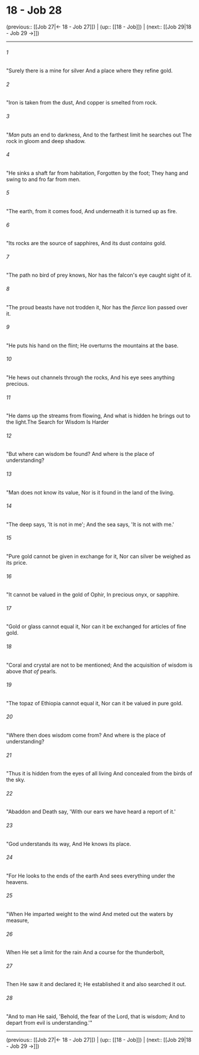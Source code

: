 # 18 - Job 28

(previous:: [[Job 27|← 18 - Job 27]]) | (up:: [[18 - Job]]) | (next:: [[Job 29|18 - Job 29 →]])

***


###### 1 
"Surely there is a mine for silver And a place where they refine gold. 

###### 2 
"Iron is taken from the dust, And copper is smelted from rock. 

###### 3 
"_Man_ puts an end to darkness, And to the farthest limit he searches out The rock in gloom and deep shadow. 

###### 4 
"He sinks a shaft far from habitation, Forgotten by the foot; They hang and swing to and fro far from men. 

###### 5 
"The earth, from it comes food, And underneath it is turned up as fire. 

###### 6 
"Its rocks are the source of sapphires, And its dust _contains_ gold. 

###### 7 
"The path no bird of prey knows, Nor has the falcon's eye caught sight of it. 

###### 8 
"The proud beasts have not trodden it, Nor has the _fierce_ lion passed over it. 

###### 9 
"He puts his hand on the flint; He overturns the mountains at the base. 

###### 10 
"He hews out channels through the rocks, And his eye sees anything precious. 

###### 11 
"He dams up the streams from flowing, And what is hidden he brings out to the light.The Search for Wisdom Is Harder 

###### 12 
"But where can wisdom be found? And where is the place of understanding? 

###### 13 
"Man does not know its value, Nor is it found in the land of the living. 

###### 14 
"The deep says, 'It is not in me'; And the sea says, 'It is not with me.' 

###### 15 
"Pure gold cannot be given in exchange for it, Nor can silver be weighed as its price. 

###### 16 
"It cannot be valued in the gold of Ophir, In precious onyx, or sapphire. 

###### 17 
"Gold or glass cannot equal it, Nor can it be exchanged for articles of fine gold. 

###### 18 
"Coral and crystal are not to be mentioned; And the acquisition of wisdom is above _that of_ pearls. 

###### 19 
"The topaz of Ethiopia cannot equal it, Nor can it be valued in pure gold. 

###### 20 
"Where then does wisdom come from? And where is the place of understanding? 

###### 21 
"Thus it is hidden from the eyes of all living And concealed from the birds of the sky. 

###### 22 
"Abaddon and Death say, 'With our ears we have heard a report of it.' 

###### 23 
"God understands its way, And He knows its place. 

###### 24 
"For He looks to the ends of the earth And sees everything under the heavens. 

###### 25 
"When He imparted weight to the wind And meted out the waters by measure, 

###### 26 
When He set a limit for the rain And a course for the thunderbolt, 

###### 27 
Then He saw it and declared it; He established it and also searched it out. 

###### 28 
"And to man He said, 'Behold, the fear of the Lord, that is wisdom; And to depart from evil is understanding.'"

***

(previous:: [[Job 27|← 18 - Job 27]]) | (up:: [[18 - Job]]) | (next:: [[Job 29|18 - Job 29 →]])
